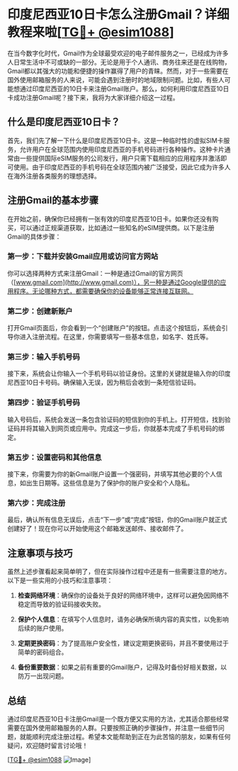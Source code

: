 # 印度尼西亚10日卡怎么注册Gmail？详细教程来啦[[TG💪+ @esim1088](https://t.me/s/esim1088)]

在当今数字化时代，Gmail作为全球最受欢迎的电子邮件服务之一，已经成为许多人日常生活中不可或缺的一部分。无论是用于个人通讯、商务往来还是在线购物，Gmail都以其强大的功能和便捷的操作赢得了用户的青睐。然而，对于一些需要在国外使用邮箱服务的人来说，可能会遇到注册时的地域限制问题。比如，有些人可能想通过印度尼西亚的10日卡来注册Gmail账户。那么，如何利用印度尼西亚10日卡成功注册Gmail呢？接下来，我将为大家详细介绍这一过程。

## 什么是印度尼西亚10日卡？

首先，我们先了解一下什么是印度尼西亚10日卡。这是一种临时性的虚拟SIM卡服务，允许用户在全球范围内使用印度尼西亚的手机号码进行各种操作。这种卡片通常由一些提供国际eSIM服务的公司发行，用户只需下载相应的应用程序并激活即可使用。由于印度尼西亚的手机号码在全球范围内被广泛接受，因此它成为许多人在海外注册各类服务的理想选择。

## 注册Gmail的基本步骤

在开始之前，确保你已经拥有一张有效的印度尼西亚10日卡。如果你还没有购买，可以通过正规渠道获取，比如通过一些知名的eSIM提供商。以下是注册Gmail的具体步骤：

### 第一步：下载并安装Gmail应用或访问官方网站

你可以选择两种方式来注册Gmail：一种是通过Gmail的官方网页（[www.gmail.com](http://www.gmail.com)），另一种是通过Google提供的应用程序。无论哪种方式，都需要确保你的设备能够正常连接互联网。

### 第二步：创建新账户

打开Gmail页面后，你会看到一个“创建账户”的按钮。点击这个按钮后，系统会引导你进入注册流程。在这里，你需要填写一些基本信息，如名字、姓氏等。

### 第三步：输入手机号码

接下来，系统会让你输入一个手机号码以验证身份。这里的关键就是输入你的印度尼西亚10日卡号码。确保输入无误，因为稍后会收到一条短信验证码。

### 第四步：验证手机号码

输入号码后，系统会发送一条包含验证码的短信到你的手机上。打开短信，找到验证码并将其输入到网页或应用中。完成这一步后，你就基本完成了手机号码的绑定。

### 第五步：设置密码和其他信息

接下来，你需要为你的新Gmail账户设置一个强密码，并填写其他必要的个人信息，如出生日期等。这些信息是为了保护你的账户安全和个人隐私。

### 第六步：完成注册

最后，确认所有信息无误后，点击“下一步”或“完成”按钮，你的Gmail账户就正式创建好了！现在你可以开始使用这个邮箱发送邮件、接收邮件了。

## 注意事项与技巧

虽然上述步骤看起来简单明了，但在实际操作过程中还是有一些需要注意的地方。以下是一些实用的小技巧和注意事项：

1. **检查网络环境**：确保你的设备处于良好的网络环境中，这样可以避免因网络不稳定而导致的验证码接收失败。
   
2. **保护个人信息**：在填写个人信息时，请务必确保所填内容的真实性，以免影响后续的账户使用。

3. **定期更换密码**：为了提高账户安全性，建议定期更换密码，并且不要使用过于简单的密码组合。

4. **备份重要数据**：如果之前有重要的Gmail账户，记得及时备份好相关数据，以防万一出现问题。

## 总结

通过印度尼西亚10日卡注册Gmail是一个既方便又实用的方法，尤其适合那些经常需要在国外使用邮箱服务的人群。只要按照正确的步骤操作，并注意一些细节问题，就能顺利完成注册过程。希望本文能帮助到正在为此苦恼的朋友，如果有任何疑问，欢迎随时留言讨论哦！

[[TG💪+ @esim1088](https://t.me/s/esim1088) ![Image](https://i.postimg.cc/4NQfJmqS/Snipaste-2025-05-13-00-14-12.png)]